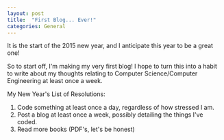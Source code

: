 ```yaml
---
layout: post
title:  "First Blog... Ever!"
categories: General
---
```

It is the start of the 2015 new year, and I anticipate this year to be a great one!

So to start off, I'm making my very first blog! I hope to turn this into a habit to write about my
thoughts relating to Computer Science/Computer Engineering at least once a week. 

My New Year's List of Resolutions:

1. Code something at least once a day, regardless of how stressed I am.
2. Post a blog at least once a week, possibly detailing the things I've coded.
3. Read more books (PDF's, let's be honest) 